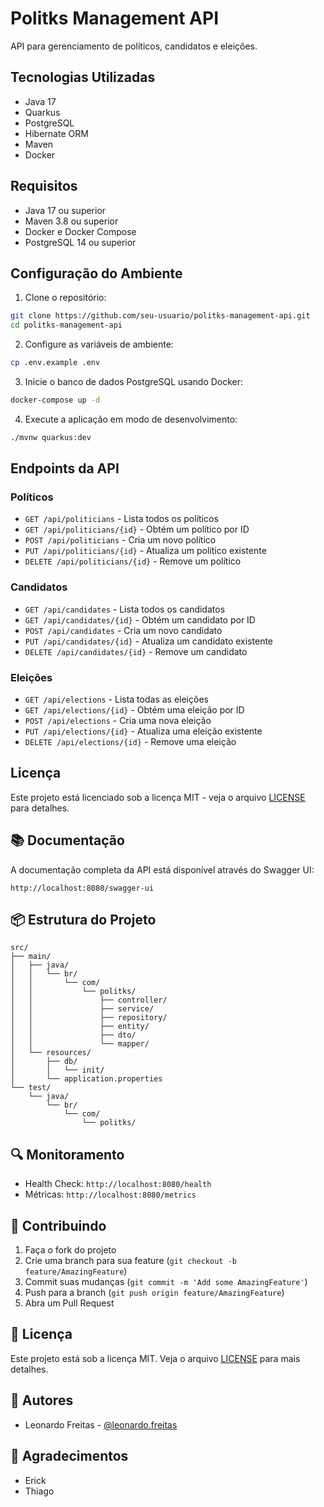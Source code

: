 # Politks Management API

API para gerenciamento de políticos, candidatos e eleições.

## Tecnologias Utilizadas

- Java 17
- Quarkus
- PostgreSQL
- Hibernate ORM
- Maven
- Docker

## Requisitos

- Java 17 ou superior
- Maven 3.8 ou superior
- Docker e Docker Compose
- PostgreSQL 14 ou superior

## Configuração do Ambiente

1. Clone o repositório:
```bash
git clone https://github.com/seu-usuario/politks-management-api.git
cd politks-management-api
```

2. Configure as variáveis de ambiente:
```bash
cp .env.example .env
```

3. Inicie o banco de dados PostgreSQL usando Docker:
```bash
docker-compose up -d
```

4. Execute a aplicação em modo de desenvolvimento:
```bash
./mvnw quarkus:dev
```

## Endpoints da API

### Políticos
- `GET /api/politicians` - Lista todos os políticos
- `GET /api/politicians/{id}` - Obtém um político por ID
- `POST /api/politicians` - Cria um novo político
- `PUT /api/politicians/{id}` - Atualiza um político existente
- `DELETE /api/politicians/{id}` - Remove um político

### Candidatos
- `GET /api/candidates` - Lista todos os candidatos
- `GET /api/candidates/{id}` - Obtém um candidato por ID
- `POST /api/candidates` - Cria um novo candidato
- `PUT /api/candidates/{id}` - Atualiza um candidato existente
- `DELETE /api/candidates/{id}` - Remove um candidato

### Eleições
- `GET /api/elections` - Lista todas as eleições
- `GET /api/elections/{id}` - Obtém uma eleição por ID
- `POST /api/elections` - Cria uma nova eleição
- `PUT /api/elections/{id}` - Atualiza uma eleição existente
- `DELETE /api/elections/{id}` - Remove uma eleição

## Licença

Este projeto está licenciado sob a licença MIT - veja o arquivo [LICENSE](LICENSE) para detalhes.

## 📚 Documentação

A documentação completa da API está disponível através do Swagger UI:
```
http://localhost:8080/swagger-ui
```

## 📦 Estrutura do Projeto

```
src/
├── main/
│   ├── java/
│   │   └── br/
│   │       └── com/
│   │           └── politks/
│   │               ├── controller/
│   │               ├── service/
│   │               ├── repository/
│   │               ├── entity/
│   │               ├── dto/
│   │               └── mapper/
│   └── resources/
│       ├── db/
│       │   └── init/
│       └── application.properties
└── test/
    └── java/
        └── br/
            └── com/
                └── politks/
```

## 🔍 Monitoramento

- Health Check: `http://localhost:8080/health`
- Métricas: `http://localhost:8080/metrics`

## 🤝 Contribuindo

1. Faça o fork do projeto
2. Crie uma branch para sua feature (`git checkout -b feature/AmazingFeature`)
3. Commit suas mudanças (`git commit -m 'Add some AmazingFeature'`)
4. Push para a branch (`git push origin feature/AmazingFeature`)
5. Abra um Pull Request

## 📝 Licença

Este projeto está sob a licença MIT. Veja o arquivo [LICENSE](LICENSE) para mais detalhes.

## 👥 Autores

- Leonardo Freitas - [@leonardo.freitas](https://github.com/leo3965)

## 🙏 Agradecimentos

- Erick
- Thiago

